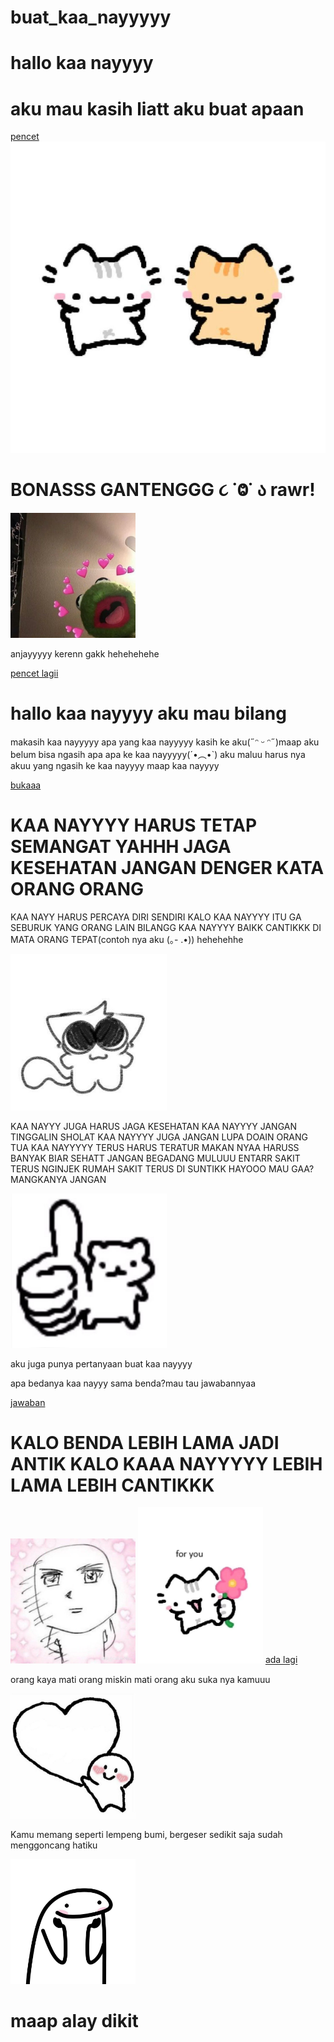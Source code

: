 # buat_kaa_nayyyyy
<!DOCTYPE html>
<html>
<head>
	<meta charset="utf-8">
	<meta name="viewport" content="width=device-width, initial-scale=1">
	<title>BONASSSSSSS</title>
</head>
<body>
	<h1>hallo kaa nayyyy</h1>
	<h1>aku mau kasih liatt aku buat apaan</h1>
	<a href="alvin2.html">pencet</a>
	<img src="gambar.jpg">
</body>
</html>
<!DOCTYPE html>
<html>
<head>
	<meta charset="utf-8">
	<meta name="viewport" content="width=device-width, initial-scale=1">
	<title>bonassss 2</title>
</head>
<body>
	<h1>BONASSS GANTENGGG ૮ ˙Ⱉ˙ ა rawr!</h1>
	<img src="love.jpg"heigth="200px" width="200px">
	<p>anjayyyyy kerenn gakk hehehehehe</p>
	<a href="alvin3.html">pencet lagii</a>
</body>
</html>
<!DOCTYPE html>
<html>
<head>
	<meta charset="utf-8">
	<meta name="viewport" content="width=device-width, initial-scale=1">
	<title>bonassssss</title>
</head>
<body>
	<h1>hallo kaa nayyyy aku mau bilang</h1>
	<p>makasih kaa nayyyyy apa yang kaa nayyyyy kasih ke aku(˶ᵔ ᵕ ᵔ˶)maap aku belum bisa ngasih apa apa ke kaa nayyyyy(´•︵•`) aku maluu harus nya akuu yang ngasih ke kaa nayyyy maap kaa nayyyy</p>
	<a href="badak.html">bukaaa</a>
</body>
</html>
<!DOCTYPE html>
<html>
<head>
	<meta charset="utf-8">
	<meta name="viewport" content="width=device-width, initial-scale=1">
	<title>bonassssss</title>
</head>
<body>
	<h1>KAA NAYYYY HARUS TETAP SEMANGAT YAHHH JAGA KESEHATAN JANGAN DENGER KATA ORANG ORANG</h1>
	<p>KAA NAYY HARUS PERCAYA DIRI SENDIRI KALO KAA NAYYYY ITU GA SEBURUK YANG ORANG LAIN BILANGG KAA NAYYYY BAIKK CANTIKKK DI MATA ORANG TEPAT(contoh nya aku (｡- .•)) hehehehhe</p>
	<img src="love5.jpg"heigth="250px" width="250px">
	<p>KAA NAYYY JUGA HARUS JAGA KESEHATAN KAA NAYYYY JANGAN TINGGALIN SHOLAT KAA NAYYYY JUGA JANGAN LUPA DOAIN ORANG TUA KAA NAYYYYY TERUS HARUS TERATUR MAKAN NYAA HARUSS BANYAK BIAR SEHATT JANGAN BEGADANG MULUUU ENTARR SAKIT TERUS NGINJEK RUMAH SAKIT TERUS DI SUNTIKK HAYOOO MAU GAA? MANGKANYA JANGAN</p>
	<img src="love4.jpg"heigth="250px" width="250px">
	<p>aku juga punya pertanyaan buat kaa nayyyy</p>
	<p>apa bedanya kaa nayyy sama benda?mau tau jawabannyaa</p>
	<a href="badak2.html">jawaban</a>
</body>
</html>
<!DOCTYPE html>
<html>
<head>
	<meta charset="utf-8">
	<meta name="viewport" content="width=device-width, initial-scale=1">
	<title>bonas baikk</title>
</head>
<body>
	<h1>KALO BENDA LEBIH LAMA JADI ANTIK KALO KAAA NAYYYYY LEBIH LAMA LEBIH CANTIKKK</h1>
	<img src="LOVE6.jpg"heigth="200px" width="200px">
	<img src="love7.jpg"heigth="200px" width="200px">
	<a href="badak3.html">ada lagi</a>
</body>
</html>
<!DOCTYPE html>
<html>
<head>
	<meta charset="utf-8">
	<meta name="viewport" content="width=device-width, initial-scale=1">
	<title>bonassssss</title>
</head>
<body>
	<p>orang kaya mati orang miskin mati orang aku suka nya kamuuu</p>
	<img src="love2.jpg"heigth="200px" width="200px">
	<p>Kamu memang seperti lempeng bumi, bergeser sedikit saja sudah menggoncang hatiku</p>
	<img src="love3.jpg" height="200px" width="200px">
	<h1>maap alay dikit</h1>
</body>
</html>
